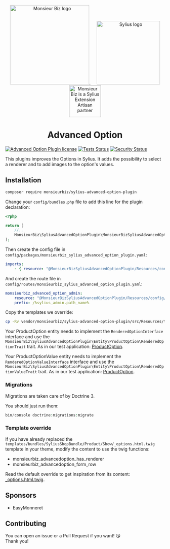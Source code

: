 <p align="center">
    <a href="https://monsieurbiz.com" target="_blank">
        <img src="https://monsieurbiz.com/logo.png" width="250px" alt="Monsieur Biz logo" />
    </a>
    &nbsp;&nbsp;&nbsp;&nbsp;
    <a href="https://monsieurbiz.com/agence-web-experte-sylius" target="_blank">
        <img src="https://demo.sylius.com/assets/shop/img/logo.png" width="200px" alt="Sylius logo" />
    </a>
    <br/>
    <img src="https://monsieurbiz.com/assets/images/sylius_badge_extension-artisan.png" width="100" alt="Monsieur Biz is a Sylius Extension Artisan partner">
</p>

<h1 align="center">Advanced Option</h1>

[![Advanced Option Plugin license](https://img.shields.io/github/license/monsieurbiz/SyliusAdvancedOptionPlugin?public)](https://github.com/monsieurbiz/SyliusAdvancedOptionPlugin/blob/master/LICENSE.txt)
[![Tests Status](https://img.shields.io/github/workflow/status/monsieurbiz/SyliusAdvancedOptionPlugin/Tests?logo=github)](https://github.com/monsieurbiz/SyliusAdvancedOptionPlugin/actions?query=workflow%3ATests)
[![Security Status](https://img.shields.io/github/workflow/status/monsieurbiz/SyliusAdvancedOptionPlugin/Security?label=security&logo=github)](https://github.com/monsieurbiz/SyliusAdvancedOptionPlugin/actions?query=workflow%3ASecurity)

This plugins improves the Options in Sylius. It adds the possibility to select a renderer and to add images to the option's values.

## Installation

```bash
composer require monsieurbiz/sylius-advanced-option-plugin
```

Change your `config/bundles.php` file to add this line for the plugin declaration:
```php
<?php

return [
    //..
    MonsieurBiz\SyliusAdvancedOptionPlugin\MonsieurBizSyliusAdvancedOptionPlugin::class => ['all' => true],
];
```

Then create the config file in `config/packages/monsieurbiz_sylius_advanced_option_plugin.yaml`:

```yaml
imports:
    - { resource: "@MonsieurBizSyliusAdvancedOptionPlugin/Resources/config/config.yaml" }
```

And create the route file in `config/routes/monsieurbiz_sylius_advanced_option_plugin.yaml`:

```yaml
monsieurbiz_advanced_option_admin:
    resource: "@MonsieurBizSyliusAdvancedOptionPlugin/Resources/config/routing/admin.yaml"
    prefix: /%sylius_admin.path_name%
```

Copy the templates we override:

```bash
cp -Rv vendor/monsieurbiz/sylius-advanced-option-plugin/src/Resources/templates/* templates/
```

Your ProductOption entity needs to implement the `RenderedOptionInterface` interface and use the `MonsieurBiz\SyliusAdvancedOptionPlugin\Entity\ProductOption\RenderedOptionTrait` trait. As in our test application: [ProductOption](tests/Application/src/Entity/Product/ProductOption.php).

Your ProductOptionValue entity needs to implement the `RenderedOptionValueInterface` interface and use the `MonsieurBiz\SyliusAdvancedOptionPlugin\Entity\ProductOption\RenderedOptionValueTrait` trait.  As in our test application: [ProductOption](tests/Application/src/Entity/Product/ProductOptionValue.php).

### Migrations

Migrations are taken care of by Doctrine 3.

You should just run them: 

```php
bin/console doctrine:migrations:migrate
```

### Template override

If you have already replaced the `templates/bundles/SyliusShopBundle/Product/Show/_options.html.twig` template in your theme, modify the content to use the twig functions:

- monsieurbiz_advancedoption_has_renderer
- monsieurbiz_advancedoption_form_row

Read the default override to get inspiration from its content: [_options.html.twig](/src/Resources/templates/bundles/SyliusShopBundle/Product/Show/_options.html.twig).

## Sponsors

- EasyMonneret

## Contributing

You can open an issue or a Pull Request if you want! 😘  
Thank you!
